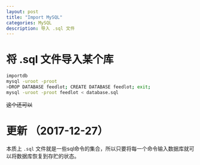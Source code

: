 ```yaml
---
layout: post
title: "Import MySQL"
categories: MySQL
description: 导入 .sql 文件
---
```


# 将 .sql 文件导入某个库

```bash
importdb
mysql -uroot -proot
>DROP DATABASE feedlot; CREATE DATABASE feedlot; exit;
mysql -uroot -proot feedlot < database.sql 
```
<del>这个还可以</del>

# 更新 （2017-12-27）

本质上 `.sql` 文件就是一些sql命令的集合，所以只要将每一个命令输入数据库就可以将数据库恢复到存贮的状态。
